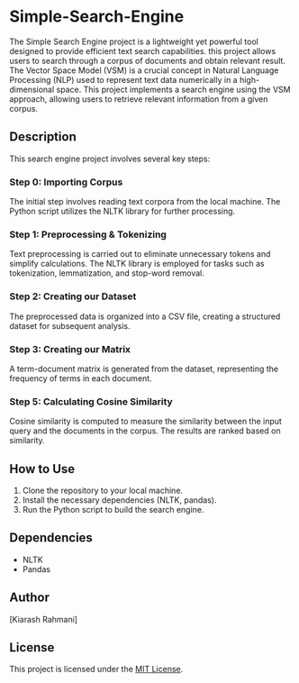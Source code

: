 # Simple-Search-Engine
 The Simple Search Engine project is a lightweight yet powerful tool designed to provide efficient text search capabilities. this project allows users to search through a corpus of documents and obtain relevant result.
The Vector Space Model (VSM) is a crucial concept in Natural Language Processing (NLP) used to represent text data numerically in a high-dimensional space. This project implements a search engine using the VSM approach, allowing users to retrieve relevant information from a given corpus.

## Description

This search engine project involves several key steps:

### Step 0: Importing Corpus

The initial step involves reading text corpora from the local machine. The Python script utilizes the NLTK library for further processing.

### Step 1: Preprocessing & Tokenizing

Text preprocessing is carried out to eliminate unnecessary tokens and simplify calculations. The NLTK library is employed for tasks such as tokenization, lemmatization, and stop-word removal.

### Step 2: Creating our Dataset

The preprocessed data is organized into a CSV file, creating a structured dataset for subsequent analysis.

### Step 3: Creating our Matrix

A term-document matrix is generated from the dataset, representing the frequency of terms in each document.

### Step 5: Calculating Cosine Similarity

Cosine similarity is computed to measure the similarity between the input query and the documents in the corpus. The results are ranked based on similarity.

## How to Use

1. Clone the repository to your local machine.
2. Install the necessary dependencies (NLTK, pandas).
3. Run the Python script to build the search engine.

## Dependencies

- NLTK
- Pandas

## Author

[Kiarash Rahmani]

## License

This project is licensed under the [MIT License](LICENSE).

